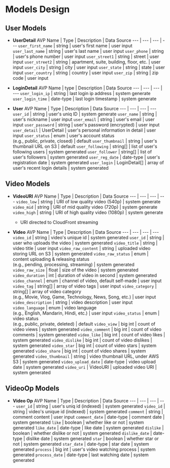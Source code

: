 # Models Design

## User Models
- **UserDetail**
    AVP Name | Type | Description | Data Source
    --- | --- | --- | ---
    `user_first_name` | string | user's first name | user input
    `user_last_name` | string | user's last name | user input
    `user_phone` | string | user's phone number | user input
    `user_street1` | string | street | user input
    `user_street2` | string | apartment, suite, building, floor, etc. | user input
    `user_city` | string | city | user input
    `user_state` | string | state | user input
    `user_country` | string | country | user input
    `user_zip` | string | zip code | user input

- **LoginDetail**
    AVP Name | type | Description | Data Source
    --- | --- | --- | ---
    `user_login_ip` | string | last login ip address | system generate
    `user_login_time` | date-type | last login timestamp | system generate

- **User**
    AVP Name | Type | Description | Data Source
    --- | --- | --- | ---
    `user_id` | string | user's uniq ID | system generate
    `user_name` | string | user's nickname | user input
    `user_email` | string | user's email | user input
    `user_password` | string | user's password (encrypted) | user input
    `user_detail` | UserDetail | user's personal information in detail | user input
    `user_status` | enum | user's account status<br>(e.g., public, private, closed) | default
    `user_thumbnail` | string | user's thumbnail URL on S3 | default
    `user_following` | string[] | list of user's following users | system generated
    `user_follower` | string[] | list of user's followers | system generated
    `user_reg_date` | date-type | user's registration date | system generated
    `user_login` | LoginDetail[] | array of user's recent login details | system generated

## Video Models
- **VideoURI**
    AVP Name | Type | Description | Data Source
    --- | --- | --- | ---
    `video_low` | string | URI of low quality video (540p) | system generate
    `video_mid` | string | URI of mid quality video (720p) | system generate
    `video_high` | string | URI of high quality video (1080p) | system generate
  - URI directed to CloudFront streaming

- **Video**
    AVP Name | Type | Description | Data Source
    --- | --- | --- | ---
    `video_id` | string | video's unique id | system generated
    `user_id` | string | user who uploads the video | system generated
    `video_title` | string | video title | user input
    `video_raw_content` | string | uploaded video storing URL on S3  | system generated
    `video_raw_status` | enum | content uploading & releasing status<br>(e.g., pending, processing, streaming) | system generated
    `video_raw_size` | float | size of the video | system generated
    `video_duration` | int | duration of video in second | system generated
    `video_channel` | enum | channel of video, default self-made | user input
    `video_tag` | string[] | array of video tags | user input
    `video_category` | string[] | array of video category<br>(e.g., Movie, Vlog, Game, Technology, News, Song, etc.) | user input
    `video_description` | string | video description | user input
    `video_language` | enum | video language<br>(e.g., English, Mandarin, Hindi, etc.) | user input
    `video_status` | enum | video status<br>(e.g., public, private, deleted) | default
    `video_view` | big int | count of video views | system generated
    `video_comment` | big int | count of video comments | system generated
    `video_like` | big int | count of video likes | system generated
    `video_dislike` | big int | count of video dislikes | system generated
    `video_star` | big int | count of video stars | system generated
    `video_share` | big int | count of video shares | system generated
    `video_thumbnail` | string | video thumbnail URL, under AWS S3 | system generated
    `video_upload_date` | date-type | video upload date | system generated
    `video_uri` | VideoURI | uploaded video URI | system generated

## VideoOp Models
- **Video Op**
    AVP Name | Type | Description | Data Source
    --- | --- | --- | ---
    `user_id` | string | user's uniq id (indexed) | system generated
    `video_id` | string | video's unique id (indexed) | system generated
    `comment` | string | comment content | user input
    `comment_date` | date-type | comment date | system generated
    `like` | boolean | whether like or not | system generated
    `like_date` | date-type | like date | system generated
    `dislike` | boolean | whether dislike or not | system generated
    `dislike_date` | date-type | dislike date | system generated
    `star` | boolean | whether star or not | system generated
    `star_date` | date-type | star date | system generated
    `process` | big int | user's video watching process | system generated
    `process_date` | date-type | last watching date | system generated

